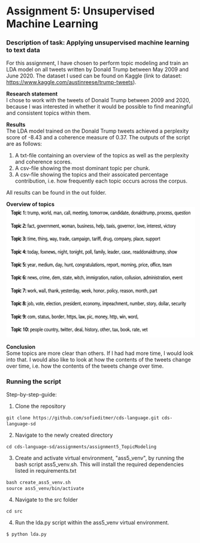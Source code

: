 # Assignment 5: Unsupervised Machine Learning

### Description of task: Applying unsupervised machine learning to text data

For this assignment, I have chosen to perform topic modeling and train an LDA model on all tweets written by Donald Trump between May 2009 and June 2020. The dataset I used can be found on Kaggle (link to dataset: https://www.kaggle.com/austinreese/trump-tweets). 

__Research statement__ <br>
I chose to work with the tweets of Donald Trump between 2009 and 2020, because I was interested in whether it would be possible to find meaningful and consistent topics within them.

__Results__ <br>
The LDA model trained on the Donald Trump tweets achieved a perplexity score of -8.43 and a coherence measure of 0.37. The outputs of the script are as follows:

1. A txt-file containing an overview of the topics as well as the perplexity and coherence scores. 
2. A csv-file showing the most dominant topic per chunk. 
3. A csv-file showing the topics and their assoicated percentage contribution, i.e. how frequently each topic occurs across the corpus. 

All results can be found in the out folder. 

__Overview of topics__
![alt text](https://github.com/sofieditmer/cds-language/blob/main/assignments/assignment5_TopicModeling/out/topics.png)

__Conclusion__ <br>
Some topics are more clear than others. If I had had more time, I would look into that. I would also like to look at how the contents of the tweets change over time, i.e. how the contents of the tweets change over time. <br>

### Running the script <br>
Step-by-step-guide:

1. Clone the repository
```
git clone https://github.com/sofieditmer/cds-language.git cds-language-sd
```

2. Navigate to the newly created directory
```
cd cds-language-sd/assignments/assignment5_TopicModeling
```

3. Create and activate virtual environment, "ass5_venv", by running the bash script ass5_venv.sh. This will install the required dependencies listed in requirements.txt 

```
bash create_ass5_venv.sh
source ass5_venv/bin/activate
```

4. Navigate to the src folder

```
cd src
```

4. Run the lda.py script within the ass5_venv virtual environment.

```
$ python lda.py
```